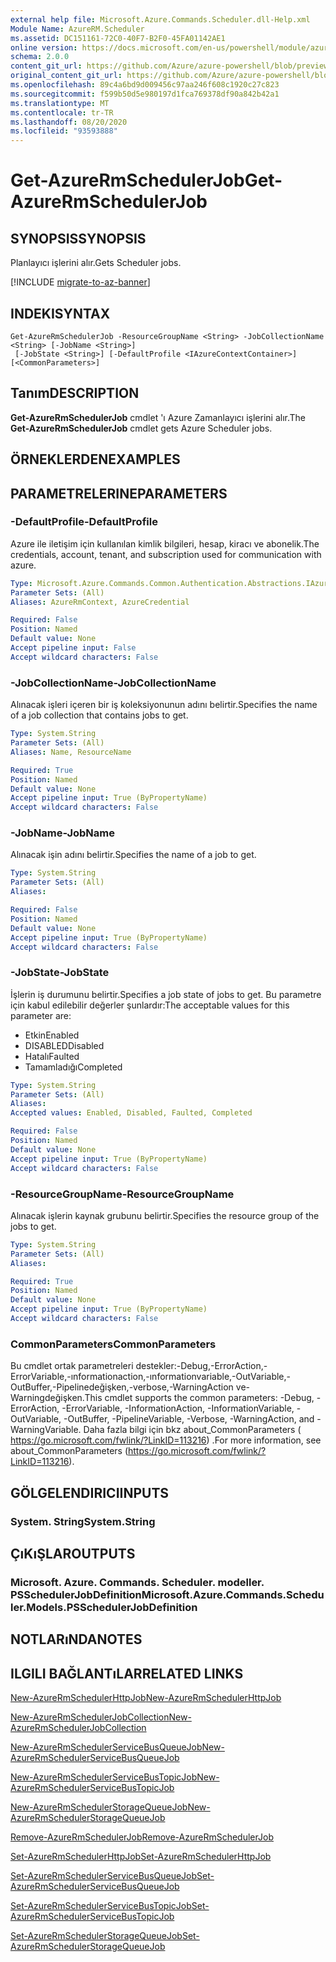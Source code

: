```yaml
---
external help file: Microsoft.Azure.Commands.Scheduler.dll-Help.xml
Module Name: AzureRM.Scheduler
ms.assetid: DC151161-72C0-40F7-B2F0-45FA01142AE1
online version: https://docs.microsoft.com/en-us/powershell/module/azurerm.scheduler/get-azurermschedulerjob
schema: 2.0.0
content_git_url: https://github.com/Azure/azure-powershell/blob/preview/src/ResourceManager/Scheduler/Commands.Scheduler/help/Get-AzureRmSchedulerJob.md
original_content_git_url: https://github.com/Azure/azure-powershell/blob/preview/src/ResourceManager/Scheduler/Commands.Scheduler/help/Get-AzureRmSchedulerJob.md
ms.openlocfilehash: 89c4a6bd9d009456c97aa246f608c1920c27c823
ms.sourcegitcommit: f599b50d5e980197d1fca769378df90a842b42a1
ms.translationtype: MT
ms.contentlocale: tr-TR
ms.lasthandoff: 08/20/2020
ms.locfileid: "93593888"
---
```

# <span data-ttu-id="10412-101">Get-AzureRmSchedulerJob</span><span class="sxs-lookup"><span data-stu-id="10412-101">Get-AzureRmSchedulerJob</span></span>

## <span data-ttu-id="10412-102">SYNOPSIS</span><span class="sxs-lookup"><span data-stu-id="10412-102">SYNOPSIS</span></span>
<span data-ttu-id="10412-103">Planlayıcı işlerini alır.</span><span class="sxs-lookup"><span data-stu-id="10412-103">Gets Scheduler jobs.</span></span>

[!INCLUDE [migrate-to-az-banner](../../includes/migrate-to-az-banner.md)]

## <span data-ttu-id="10412-104">INDEKI</span><span class="sxs-lookup"><span data-stu-id="10412-104">SYNTAX</span></span>

```
Get-AzureRmSchedulerJob -ResourceGroupName <String> -JobCollectionName <String> [-JobName <String>]
 [-JobState <String>] [-DefaultProfile <IAzureContextContainer>] [<CommonParameters>]
```

## <span data-ttu-id="10412-105">Tanım</span><span class="sxs-lookup"><span data-stu-id="10412-105">DESCRIPTION</span></span>
<span data-ttu-id="10412-106">**Get-AzureRmSchedulerJob** cmdlet 'ı Azure Zamanlayıcı işlerini alır.</span><span class="sxs-lookup"><span data-stu-id="10412-106">The **Get-AzureRmSchedulerJob** cmdlet gets Azure Scheduler jobs.</span></span>

## <span data-ttu-id="10412-107">ÖRNEKLERDEN</span><span class="sxs-lookup"><span data-stu-id="10412-107">EXAMPLES</span></span>

## <span data-ttu-id="10412-108">PARAMETRELERINE</span><span class="sxs-lookup"><span data-stu-id="10412-108">PARAMETERS</span></span>

### <span data-ttu-id="10412-109">-DefaultProfile</span><span class="sxs-lookup"><span data-stu-id="10412-109">-DefaultProfile</span></span>
<span data-ttu-id="10412-110">Azure ile iletişim için kullanılan kimlik bilgileri, hesap, kiracı ve abonelik.</span><span class="sxs-lookup"><span data-stu-id="10412-110">The credentials, account, tenant, and subscription used for communication with azure.</span></span>

```yaml
Type: Microsoft.Azure.Commands.Common.Authentication.Abstractions.IAzureContextContainer
Parameter Sets: (All)
Aliases: AzureRmContext, AzureCredential

Required: False
Position: Named
Default value: None
Accept pipeline input: False
Accept wildcard characters: False
```

### <span data-ttu-id="10412-111">-JobCollectionName</span><span class="sxs-lookup"><span data-stu-id="10412-111">-JobCollectionName</span></span>
<span data-ttu-id="10412-112">Alınacak işleri içeren bir iş koleksiyonunun adını belirtir.</span><span class="sxs-lookup"><span data-stu-id="10412-112">Specifies the name of a job collection that contains jobs to get.</span></span>

```yaml
Type: System.String
Parameter Sets: (All)
Aliases: Name, ResourceName

Required: True
Position: Named
Default value: None
Accept pipeline input: True (ByPropertyName)
Accept wildcard characters: False
```

### <span data-ttu-id="10412-113">-JobName</span><span class="sxs-lookup"><span data-stu-id="10412-113">-JobName</span></span>
<span data-ttu-id="10412-114">Alınacak işin adını belirtir.</span><span class="sxs-lookup"><span data-stu-id="10412-114">Specifies the name of a job to get.</span></span>

```yaml
Type: System.String
Parameter Sets: (All)
Aliases:

Required: False
Position: Named
Default value: None
Accept pipeline input: True (ByPropertyName)
Accept wildcard characters: False
```

### <span data-ttu-id="10412-115">-JobState</span><span class="sxs-lookup"><span data-stu-id="10412-115">-JobState</span></span>
<span data-ttu-id="10412-116">İşlerin iş durumunu belirtir.</span><span class="sxs-lookup"><span data-stu-id="10412-116">Specifies a job state of jobs to get.</span></span>
<span data-ttu-id="10412-117">Bu parametre için kabul edilebilir değerler şunlardır:</span><span class="sxs-lookup"><span data-stu-id="10412-117">The acceptable values for this parameter are:</span></span>
- <span data-ttu-id="10412-118">Etkin</span><span class="sxs-lookup"><span data-stu-id="10412-118">Enabled</span></span> 
- <span data-ttu-id="10412-119">DISABLED</span><span class="sxs-lookup"><span data-stu-id="10412-119">Disabled</span></span> 
- <span data-ttu-id="10412-120">Hatalı</span><span class="sxs-lookup"><span data-stu-id="10412-120">Faulted</span></span> 
- <span data-ttu-id="10412-121">Tamamladığı</span><span class="sxs-lookup"><span data-stu-id="10412-121">Completed</span></span>

```yaml
Type: System.String
Parameter Sets: (All)
Aliases:
Accepted values: Enabled, Disabled, Faulted, Completed

Required: False
Position: Named
Default value: None
Accept pipeline input: True (ByPropertyName)
Accept wildcard characters: False
```

### <span data-ttu-id="10412-122">-ResourceGroupName</span><span class="sxs-lookup"><span data-stu-id="10412-122">-ResourceGroupName</span></span>
<span data-ttu-id="10412-123">Alınacak işlerin kaynak grubunu belirtir.</span><span class="sxs-lookup"><span data-stu-id="10412-123">Specifies the resource group of the jobs to get.</span></span>

```yaml
Type: System.String
Parameter Sets: (All)
Aliases:

Required: True
Position: Named
Default value: None
Accept pipeline input: True (ByPropertyName)
Accept wildcard characters: False
```

### <span data-ttu-id="10412-124">CommonParameters</span><span class="sxs-lookup"><span data-stu-id="10412-124">CommonParameters</span></span>
<span data-ttu-id="10412-125">Bu cmdlet ortak parametreleri destekler:-Debug,-ErrorAction,-ErrorVariable,-ınformationaction,-ınformationvariable,-OutVariable,-OutBuffer,-Pipelinedeğişken,-verbose,-WarningAction ve-Warningdeğişken.</span><span class="sxs-lookup"><span data-stu-id="10412-125">This cmdlet supports the common parameters: -Debug, -ErrorAction, -ErrorVariable, -InformationAction, -InformationVariable, -OutVariable, -OutBuffer, -PipelineVariable, -Verbose, -WarningAction, and -WarningVariable.</span></span> <span data-ttu-id="10412-126">Daha fazla bilgi için bkz about_CommonParameters ( https://go.microsoft.com/fwlink/?LinkID=113216) .</span><span class="sxs-lookup"><span data-stu-id="10412-126">For more information, see about_CommonParameters (https://go.microsoft.com/fwlink/?LinkID=113216).</span></span>

## <span data-ttu-id="10412-127">GÖLGELENDIRICI</span><span class="sxs-lookup"><span data-stu-id="10412-127">INPUTS</span></span>

### <span data-ttu-id="10412-128">System. String</span><span class="sxs-lookup"><span data-stu-id="10412-128">System.String</span></span>

## <span data-ttu-id="10412-129">ÇıKıŞLAR</span><span class="sxs-lookup"><span data-stu-id="10412-129">OUTPUTS</span></span>

### <span data-ttu-id="10412-130">Microsoft. Azure. Commands. Scheduler. modeller. PSSchedulerJobDefinition</span><span class="sxs-lookup"><span data-stu-id="10412-130">Microsoft.Azure.Commands.Scheduler.Models.PSSchedulerJobDefinition</span></span>

## <span data-ttu-id="10412-131">NOTLARıNDA</span><span class="sxs-lookup"><span data-stu-id="10412-131">NOTES</span></span>

## <span data-ttu-id="10412-132">ILGILI BAĞLANTıLAR</span><span class="sxs-lookup"><span data-stu-id="10412-132">RELATED LINKS</span></span>

[<span data-ttu-id="10412-133">New-AzureRmSchedulerHttpJob</span><span class="sxs-lookup"><span data-stu-id="10412-133">New-AzureRmSchedulerHttpJob</span></span>](./New-AzureRmSchedulerHttpJob.md)

[<span data-ttu-id="10412-134">New-AzureRmSchedulerJobCollection</span><span class="sxs-lookup"><span data-stu-id="10412-134">New-AzureRmSchedulerJobCollection</span></span>](./New-AzureRmSchedulerJobCollection.md)

[<span data-ttu-id="10412-135">New-AzureRmSchedulerServiceBusQueueJob</span><span class="sxs-lookup"><span data-stu-id="10412-135">New-AzureRmSchedulerServiceBusQueueJob</span></span>](./New-AzureRmSchedulerServiceBusQueueJob.md)

[<span data-ttu-id="10412-136">New-AzureRmSchedulerServiceBusTopicJob</span><span class="sxs-lookup"><span data-stu-id="10412-136">New-AzureRmSchedulerServiceBusTopicJob</span></span>](./New-AzureRmSchedulerServiceBusTopicJob.md)

[<span data-ttu-id="10412-137">New-AzureRmSchedulerStorageQueueJob</span><span class="sxs-lookup"><span data-stu-id="10412-137">New-AzureRmSchedulerStorageQueueJob</span></span>](./New-AzureRmSchedulerStorageQueueJob.md)

[<span data-ttu-id="10412-138">Remove-AzureRmSchedulerJob</span><span class="sxs-lookup"><span data-stu-id="10412-138">Remove-AzureRmSchedulerJob</span></span>](./Remove-AzureRmSchedulerJob.md)

[<span data-ttu-id="10412-139">Set-AzureRmSchedulerHttpJob</span><span class="sxs-lookup"><span data-stu-id="10412-139">Set-AzureRmSchedulerHttpJob</span></span>](./Set-AzureRmSchedulerHttpJob.md)

[<span data-ttu-id="10412-140">Set-AzureRmSchedulerServiceBusQueueJob</span><span class="sxs-lookup"><span data-stu-id="10412-140">Set-AzureRmSchedulerServiceBusQueueJob</span></span>](./Set-AzureRmSchedulerServiceBusQueueJob.md)

[<span data-ttu-id="10412-141">Set-AzureRmSchedulerServiceBusTopicJob</span><span class="sxs-lookup"><span data-stu-id="10412-141">Set-AzureRmSchedulerServiceBusTopicJob</span></span>](./Set-AzureRmSchedulerServiceBusTopicJob.md)

[<span data-ttu-id="10412-142">Set-AzureRmSchedulerStorageQueueJob</span><span class="sxs-lookup"><span data-stu-id="10412-142">Set-AzureRmSchedulerStorageQueueJob</span></span>](./Set-AzureRmSchedulerStorageQueueJob.md)


